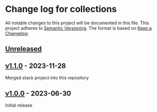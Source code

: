 # Change log for collections
All notable changes to this project will be documented in this file.
This project adheres to [Semantic Versioning].
The format is based on [Keep a Changelog].
	
## [Unreleased]

## [v1.1.0] - 2023-11-28
Merged stack project into this repository

## [v1.0.0] - 2023-06-30
Initial release

[Semantic Versioning]: http://semver.org
[Keep a Changelog]: http://keepachangelog.com
[Unreleased]: https://github.com/philhanna/collections/compare/v1.1.0..HEAD
[v1.1.0]: https://github.com/philhanna/collections/compare/v1.0.0..v1.1.0
[v1.0.0]: https://github.com/philhanna/collections/compare/2fb7083..v1.0.0
